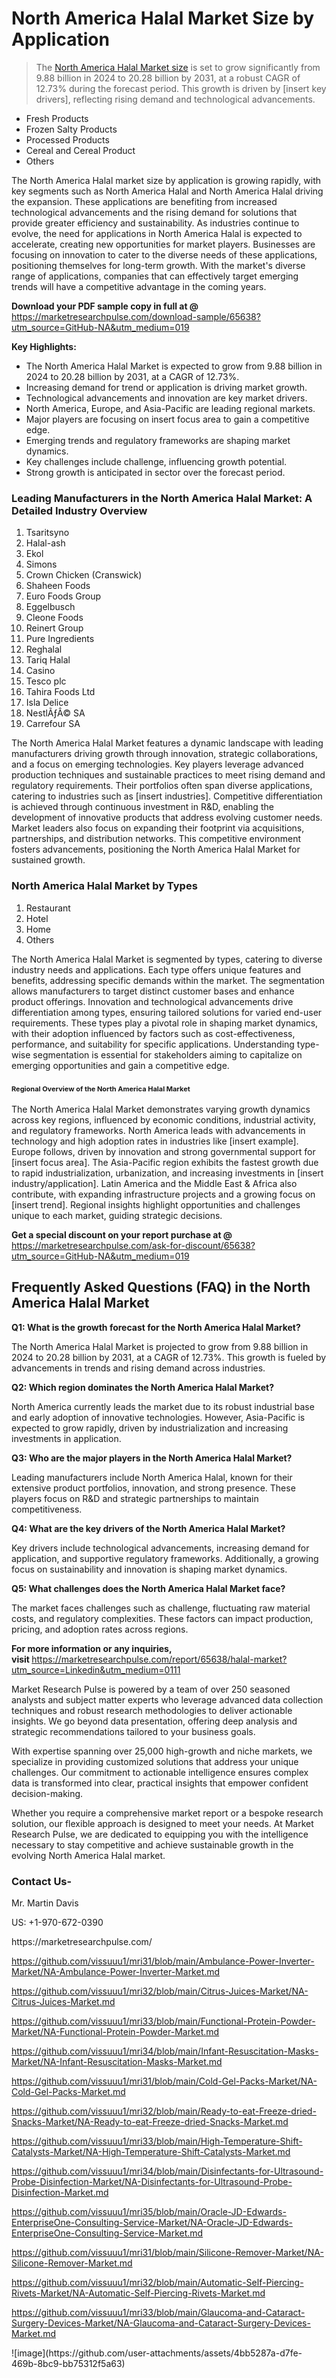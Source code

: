<h1>North America Halal Market&nbsp;Size by Application</h1><blockquote><p>The <a href="https://marketresearchpulse.com/download-sample/65638?utm_source=GitHub-NA&amp;utm_medium=019">North America Halal Market size</a> is set to grow significantly from 9.88 billion in 2024 to 20.28 billion by 2031, at a robust CAGR of 12.73% during the forecast period. This growth is driven by [insert key drivers], reflecting rising demand and technological advancements.</p></blockquote><ul><li> Fresh Products <li> Frozen Salty Products <li> Processed Products <li> Cereal and Cereal Product <li> Others</li></ul><p>The North America Halal market size by application is growing rapidly, with key segments such as North America Halal and North America Halal driving the expansion. These applications are benefiting from increased technological advancements and the rising demand for solutions that provide greater efficiency and sustainability. As industries continue to evolve, the need for applications in North America Halal is expected to accelerate, creating new opportunities for market players. Businesses are focusing on innovation to cater to the diverse needs of these applications, positioning themselves for long-term growth. With the market's diverse range of applications, companies that can effectively target emerging trends will have a competitive advantage in the coming years.</p><p><strong>Download your PDF sample copy in full at @ </strong><a href="https://marketresearchpulse.com/download-sample/65638?utm_source=GitHub-NA&amp;utm_medium=019">https://marketresearchpulse.com/download-sample/65638?utm_source=GitHub-NA&amp;utm_medium=019</a></p><p><strong>Key Highlights: </strong></p><ul><li>The North America Halal Market is expected to grow from 9.88 billion in 2024 to 20.28 billion by 2031, at a CAGR of 12.73%.</li><li>Increasing demand for trend or application is driving market growth.</li><li>Technological advancements and innovation are key market drivers.</li><li>North America, Europe, and Asia-Pacific are leading regional markets.</li><li>Major players are focusing on insert focus area to gain a competitive edge.</li><li>Emerging trends and regulatory frameworks are shaping market dynamics.</li><li>Key challenges include challenge, influencing growth potential.</li><li>Strong growth is anticipated in sector over the forecast period.</li></ul><h3>Leading Manufacturers in the North America Halal Market: A Detailed Industry Overview</h3><ol><li> Tsaritsyno</li><li>Halal-ash</li><li>Ekol</li><li>Simons</li><li>Crown Chicken (Cranswick)</li><li>Shaheen Foods</li><li>Euro Foods Group</li><li>Eggelbusch</li><li>Cleone Foods</li><li>Reinert Group</li><li>Pure Ingredients</li><li>Reghalal</li><li>Tariq Halal</li><li>Casino</li><li>Tesco plc</li><li>Tahira Foods Ltd</li><li>Isla Delice</li><li>NestlÃƒÂ© SA</li><li>Carrefour SA</li></ol><div class="flex max-w-full flex-col flex-grow"><div class="min-h-8 text-message flex w-full flex-col items-end gap-2 whitespace-normal break-words [.text-message+&amp;]:mt-5" dir="auto" data-message-author-role="assistant" data-message-id="fd8432e4-4910-450d-b182-61b7bfb0a01f" data-message-model-slug="gpt-4o"><div class="flex w-full flex-col gap-1 empty:hidden first:pt-[3px]"><div class="markdown prose w-full break-words dark:prose-invert light"><p>The North America Halal Market features a dynamic landscape with leading manufacturers driving growth through innovation, strategic collaborations, and a focus on emerging technologies. Key players leverage advanced production techniques and sustainable practices to meet rising demand and regulatory requirements. Their portfolios often span diverse applications, catering to industries such as [insert industries]. Competitive differentiation is achieved through continuous investment in R&amp;D, enabling the development of innovative products that address evolving customer needs. Market leaders also focus on expanding their footprint via acquisitions, partnerships, and distribution networks. This competitive environment fosters advancements, positioning the North America Halal Market for sustained growth.</p></div></div></div></div><h3>North America Halal Market by Types</h3><ol><li> Restaurant <li> Hotel <li> Home <li> Others</li></ol><div class="flex max-w-full flex-col flex-grow"><div class="min-h-8 text-message flex w-full flex-col items-end gap-2 whitespace-normal break-words [.text-message+&amp;]:mt-5" dir="auto" data-message-author-role="assistant" data-message-id="084470be-0bb7-4664-bddf-5156b4f41249" data-message-model-slug="gpt-4o-mini"><div class="flex w-full flex-col gap-1 empty:hidden first:pt-[3px]"><div class="markdown prose w-full break-words dark:prose-invert light"><p>The North America Halal Market is segmented by types, catering to diverse industry needs and applications. Each type offers unique features and benefits, addressing specific demands within the market. The segmentation allows manufacturers to target distinct customer bases and enhance product offerings. Innovation and technological advancements drive differentiation among types, ensuring tailored solutions for varied end-user requirements. These types play a pivotal role in shaping market dynamics, with their adoption influenced by factors such as cost-effectiveness, performance, and suitability for specific applications. Understanding type-wise segmentation is essential for stakeholders aiming to capitalize on emerging opportunities and gain a competitive edge.</p></div></div></div></div><h3><span style="font-size: 11px;">Regional Overview of the North America Halal Market</span></h3><div class="flex max-w-full flex-col flex-grow"><div class="min-h-8 text-message flex w-full flex-col items-end gap-2 whitespace-normal break-words [.text-message+&amp;]:mt-5" dir="auto" data-message-author-role="assistant" data-message-id="e9038762-ce64-4e30-91c9-9bd413514231" data-message-model-slug="gpt-4o-mini"><div class="flex w-full flex-col gap-1 empty:hidden first:pt-[3px]"><div class="markdown prose w-full break-words dark:prose-invert light"><p>The North America Halal Market demonstrates varying growth dynamics across key regions, influenced by economic conditions, industrial activity, and regulatory frameworks. North America leads with advancements in technology and high adoption rates in industries like [insert example]. Europe follows, driven by innovation and strong governmental support for [insert focus area]. The Asia-Pacific region exhibits the fastest growth due to rapid industrialization, urbanization, and increasing investments in [insert industry/application]. Latin America and the Middle East &amp; Africa also contribute, with expanding infrastructure projects and a growing focus on [insert trend]. Regional insights highlight opportunities and challenges unique to each market, guiding strategic decisions.</p></div></div></div></div><p><strong>Get a special discount on your report purchase at @ </strong><a href="https://marketresearchpulse.com/ask-for-discount/65638?utm_source=GitHub-NA&amp;utm_medium=019">https://marketresearchpulse.com/ask-for-discount/65638?utm_source=GitHub-NA&amp;utm_medium=019</a></p><h2>Frequently Asked Questions (FAQ) in the North America Halal Market</h2><p><strong>Q1: What is the growth forecast for the North America Halal Market?</strong></p><p>The North America Halal Market is projected to grow from 9.88 billion in 2024 to 20.28 billion by 2031, at a CAGR of 12.73%. This growth is fueled by advancements in trends and rising demand across industries.</p><p><strong>Q2: Which region dominates the North America Halal Market?</strong></p><p>North America currently leads the market due to its robust industrial base and early adoption of innovative technologies. However, Asia-Pacific is expected to grow rapidly, driven by industrialization and increasing investments in application.</p><p><strong>Q3: Who are the major players in the North America Halal Market?</strong></p><p>Leading manufacturers include North America Halal, known for their extensive product portfolios, innovation, and strong presence. These players focus on R&amp;D and strategic partnerships to maintain competitiveness.</p><p><strong>Q4: What are the key drivers of the North America Halal Market?</strong></p><p>Key drivers include technological advancements, increasing demand for application, and supportive regulatory frameworks. Additionally, a growing focus on sustainability and innovation is shaping market dynamics.</p><p><strong>Q5: What challenges does the North America Halal Market face?</strong></p><p>The market faces challenges such as challenge, fluctuating raw material costs, and regulatory complexities. These factors can impact production, pricing, and adoption rates across regions.</p><p><strong>For more information or any inquiries, visit&nbsp;</strong><a href="https://marketresearchpulse.com/report/65638/halal-market?utm_source=Linkedin&utm_medium=0111">https://marketresearchpulse.com/report/65638/halal-market?utm_source=Linkedin&utm_medium=0111</a></p><p>Market Research Pulse is powered by a team of over 250 seasoned analysts and subject matter experts who leverage advanced data collection techniques and robust research methodologies to deliver actionable insights. We go beyond data presentation, offering deep analysis and strategic recommendations tailored to your business goals.</p><p>With expertise spanning over 25,000 high-growth and niche markets, we specialize in providing customized solutions that address your unique challenges. Our commitment to actionable intelligence ensures complex data is transformed into clear, practical insights that empower confident decision-making.</p><p>Whether you require a comprehensive market report or a bespoke research solution, our flexible approach is designed to meet your needs. At Market Research Pulse, we are dedicated to equipping you with the intelligence necessary to stay competitive and achieve sustainable growth in the evolving North America Halal market.</p><h3><strong>Contact Us-</strong></h3><p>Mr. Martin Davis</p><p>US: +1-970-672-0390</p><p>https://marketresearchpulse.com/</p><p><a href="https://github.com/vissuuu1/mri31/blob/main/Ambulance-Power-Inverter-Market/NA-Ambulance-Power-Inverter-Market.md">https://github.com/vissuuu1/mri31/blob/main/Ambulance-Power-Inverter-Market/NA-Ambulance-Power-Inverter-Market.md</a></p><p><a href="https://github.com/vissuuu1/mri32/blob/main/Citrus-Juices-Market/NA-Citrus-Juices-Market.md">https://github.com/vissuuu1/mri32/blob/main/Citrus-Juices-Market/NA-Citrus-Juices-Market.md</a></p><p><a href="https://github.com/vissuuu1/mri33/blob/main/Functional-Protein-Powder-Market/NA-Functional-Protein-Powder-Market.md">https://github.com/vissuuu1/mri33/blob/main/Functional-Protein-Powder-Market/NA-Functional-Protein-Powder-Market.md</a></p><p><a href="https://github.com/vissuuu1/mri34/blob/main/Infant-Resuscitation-Masks-Market/NA-Infant-Resuscitation-Masks-Market.md">https://github.com/vissuuu1/mri34/blob/main/Infant-Resuscitation-Masks-Market/NA-Infant-Resuscitation-Masks-Market.md</a></p><p><a href="https://github.com/vissuuu1/mri31/blob/main/Cold-Gel-Packs-Market/NA-Cold-Gel-Packs-Market.md">https://github.com/vissuuu1/mri31/blob/main/Cold-Gel-Packs-Market/NA-Cold-Gel-Packs-Market.md</a></p><p><a href="https://github.com/vissuuu1/mri32/blob/main/Ready-to-eat-Freeze-dried-Snacks-Market/NA-Ready-to-eat-Freeze-dried-Snacks-Market.md">https://github.com/vissuuu1/mri32/blob/main/Ready-to-eat-Freeze-dried-Snacks-Market/NA-Ready-to-eat-Freeze-dried-Snacks-Market.md</a></p><p><a href="https://github.com/vissuuu1/mri33/blob/main/High-Temperature-Shift-Catalysts-Market/NA-High-Temperature-Shift-Catalysts-Market.md">https://github.com/vissuuu1/mri33/blob/main/High-Temperature-Shift-Catalysts-Market/NA-High-Temperature-Shift-Catalysts-Market.md</a></p><p><a href="https://github.com/vissuuu1/mri34/blob/main/Disinfectants-for-Ultrasound-Probe-Disinfection-Market/NA-Disinfectants-for-Ultrasound-Probe-Disinfection-Market.md">https://github.com/vissuuu1/mri34/blob/main/Disinfectants-for-Ultrasound-Probe-Disinfection-Market/NA-Disinfectants-for-Ultrasound-Probe-Disinfection-Market.md</a></p><p><a href="https://github.com/vissuuu1/mri35/blob/main/Oracle-JD-Edwards-EnterpriseOne-Consulting-Service-Market/NA-Oracle-JD-Edwards-EnterpriseOne-Consulting-Service-Market.md">https://github.com/vissuuu1/mri35/blob/main/Oracle-JD-Edwards-EnterpriseOne-Consulting-Service-Market/NA-Oracle-JD-Edwards-EnterpriseOne-Consulting-Service-Market.md</a></p><p><a href="https://github.com/vissuuu1/mri31/blob/main/Silicone-Remover-Market/NA-Silicone-Remover-Market.md">https://github.com/vissuuu1/mri31/blob/main/Silicone-Remover-Market/NA-Silicone-Remover-Market.md</a></p><p><a href="https://github.com/vissuuu1/mri32/blob/main/Automatic-Self-Piercing-Rivets-Market/NA-Automatic-Self-Piercing-Rivets-Market.md">https://github.com/vissuuu1/mri32/blob/main/Automatic-Self-Piercing-Rivets-Market/NA-Automatic-Self-Piercing-Rivets-Market.md</a></p><p><a href="https://github.com/vissuuu1/mri33/blob/main/Glaucoma-and-Cataract-Surgery-Devices-Market/NA-Glaucoma-and-Cataract-Surgery-Devices-Market.md">https://github.com/vissuuu1/mri33/blob/main/Glaucoma-and-Cataract-Surgery-Devices-Market/NA-Glaucoma-and-Cataract-Surgery-Devices-Market.md</a></p>
![image](https://github.com/user-attachments/assets/4bb5287a-d7fe-469b-8bc9-bb75312f5a63)
